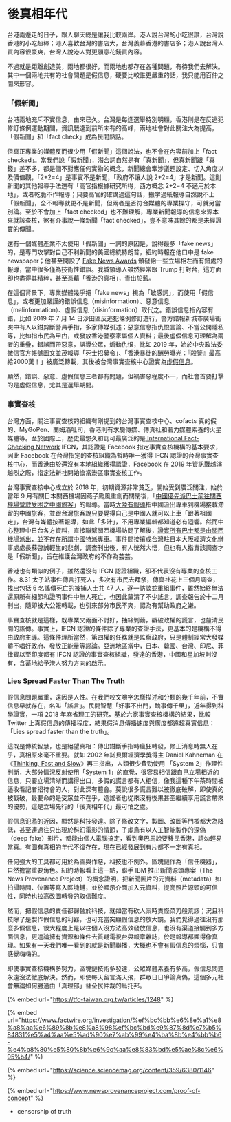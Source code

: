 # 後真相年代

台港兩邊走的日子，跟人聊天總是讓我比較兩岸。港人說台灣的小吃很讚，台灣說香港的小吃超棒；港人喜歡台灣的書店大，台灣羨慕香港的書店多；港人說台灣人買內容很豪爽，台灣人說港人對更願意花錢買內容。

不過就是距離創造美，兩地都很好，而兩地也都存在各種問題，有待我們去解決。其中一個兩地共有的社會問題是假信息，硬要比較誰更嚴重的話，我只能用百仲之間來形容。

### 「假新聞」

台港兩地充斥不實信息，由來已久。台灣是每逢選舉特別明顯，香港則是在反逃犯修訂條例運動期間，資訊戰達到前所未有的高峰，兩地社會對此關注大為提高，「假新聞」和「fact check」成為民間熱話。

但真正專業的媒體反而很少用「假新聞」這個說法，也不會在內容前加上「fact checked」。當我們說「假新聞」，潛台詞自然是有「真新聞」，但真新聞跟「真錢」差不多，都是個不對應任何實物的概念，新聞總會牽涉議題設定、切入角度以及價值觀，「2+2=4」是事實不是新聞，「政府不讓人說 2+2=4」才是新聞。這則新聞的其他報導手法還有「高官指根據研究所得，西方概念 2+2=4 不適用於本地」，或者乾脆不作報導；只要高官的確講過這句話，搬字過紙報導自然說不上「假新聞」，全不報導就更不是新聞，但兩者是否符合媒體的專業操守，可就另當別論。至於不會加上「fact checked」也不難理解，專業新聞報導的信息來源本來就該查核，煞有介事說一條新聞「fact checked」，豈不意味其餘的都是未經證實的傳聞。

還有一個媒體產業不太使用「假新聞」一詞的原因是，說得最多「fake news」的，是專門攻擊對自己不利新聞的美國總統特朗普，紐約時報在他口中是 fake newspaper；他甚至開設了 [Fake News Awards](https://en.wikipedia.org/wiki/Fake_News_Awards) 頒發給一些立場相左而有錯處的報導，當中很多僅為技術性錯誤。我城領導人雖然經常跟 Trump 打對台，這方面卻也盡得其精粹，甚至憑藉「香港的真相」，青出於藍。

在這個背景下，專業媒體幾乎把「fake news」視為「敏感詞」，而使用「假信息」，或者更加嚴謹的錯誤信息（misinformation）、惡意信息（malinformation）、虛假信息（disinformation）取代之。錯誤信息指內容有錯，比如 2019 年 7 月 14 日沙田區反逃犯條例修訂遊行，警方錯報新城市廣場衝突中有人以鉗剪斷警員手指，多家傳媒引述；惡意信息指仇恨言論、不當公開隱私等，比如指市民為曱甴，或發放香港警察家屬個人資料；最後虛假信息可理解為兩者的重疊，錯誤而帶惡意，誤導公眾，煽動仇恨，比如 2019 年，始於中央政法委微信官方帳號圖文並茂報導「死士招募令」、「香港暴徒的酬勞曝光：『殺警』最高給2000萬！」被廣泛轉載，其後被台灣事實查核中心證實為[虛假信息](https://tfc-taiwan.org.tw/articles/1248)。

顯然，錯誤、惡意、虛假信息三者都有問題，但禍害惡程度不一，而社會首要打擊的是虛假信息，尤其是選舉期間。

### 事實查核

台灣方面，關注事實查核的組織有剛提到的台灣事實查核中心、cofacts 真的假的、MyGoPen、蘭姆酒吐司，香港則有求驗傳媒、傳真社和著力媒體素養的火星媒體等。至於國際上，歷史最悠久和認可最廣泛的是[ International Fact-Checking Network](https://www.poynter.org/ifcn/) IFCN，其認證是 Facebook 指定事實查核機構的基本要求，因此 Facebook 在台灣指定的查核組織為暫時唯一獲得 IFCN 認證的台灣事實查核中心，而香港由於還沒有本地組織獲得認證，Facebook 在 2019 年資訊戰越演越烈之際，指定法新社開始擔當港區事實查核工作。

台灣事實查核中心成立於 2018 年，初期資源非常貧乏，開始受到廣泛關注，始於當年 9 月有關日本關西機場因燕子颱風重創而關閉後，「[中國優先派巴士前往關西機場營救受困之中國旅客](https://today.line.me/tw/pc/article/%E8%B7%9F%E7%A5%96%E5%9C%8B%E8%B5%B0+%E4%B8%AD%E4%BD%BF%E9%A4%A8%E6%8E%A5%E9%97%9C%E8%A5%BF%E5%8F%97%E5%9B%B0%E5%85%AC%E6%B0%91%EF%BC%9A%E5%8F%B0%E6%97%85%E5%AE%A2%E8%A6%BA%E5%BE%97%E8%87%AA%E5%B7%B1%E6%98%AF%E4%B8%AD%E5%9C%8B%E4%BA%BA%E4%B9%9F%E5%8F%AF%E4%B8%8A%E8%BB%8A-XZWQ89)」的報導。當時[大陸有報導](https://www.sohu.com/a/252159406_690878)指中國派出專車到機場接載滯留的中國旅客，並跟台灣旅客說只要覺得自己是中國人就可以上車「跟著祖國走」，台灣有媒體按著報導，如此「多汁」，不用專業編輯都知道必有迴響。然而中心整理中日台各方資料，直接聯繫關西機場訪問了解後，[證實所有巴士都是由關西機場派出，並不存在所謂中國特派專車](https://tfc-taiwan.org.tw/articles/150)。事件間接攘成台灣駐日本大阪經濟文化辦事處處長蘇啓誠輕生的悲劇，調查刊出後，有人恍然大悟，但也有人指責該調查才是「假新聞」，旨在維護台灣政府的不作為芸芸。

香港也有類似的例子，雖然還沒有 IFCN 認證組織，卻不代表沒有專業的查核工作。8.31 太子站事件傳言打死人，多次有市民去拜祭，傳真社花上三個月調查，找出包括 6 名謠傳死亡的被捕人士共 47 人，逐一訪談並重組事件，雖然始終無法還原所有細節和證明事件中無人死亡，也因此釐清了不少謠言。調查報告於十二月刊出，隨即被大公報轉載，也引來部分市民不爽，認為有幫助政府之嫌。

事實查核就是這樣，既專業又兩面不討好，抽絲剝繭，戳破政權的謊言，也釐清民間的謠傳。事實上，IFCN 認證的條件除了專業的查證手法，更基本的是機構不得由政府主導。這條件理所當然，第四權的任務就是監察政府，只是體制經常大發媒體不唱好政府、發放正能量等謬論。亞洲地區當中，日本、韓國、台灣、印尼、菲律賓以至印度都有 IFCN 認證的事實查核組織，發達的香港，中國和星加坡則沒有，含蓄地給予港人努力方向的啟示。

### Lies Spread Faster Than The Truth

假信息問題嚴重，遠因是人性。在我們咬文嚼字怎樣描述和分類的幾千年前，不實信息早就存在，名叫「謠言」。民間智慧「好事不出門，醜事傳千里」，近年得到科學證實，一項 2018 年麻省理工的研究，基於六家事實查核機構的結果，比較 Twitter 上真假信息的傳播程度，結果假消息傳播速度與廣度都遠超真實信息：「Lies spread faster than the truth」。

這既是傳統智慧，也是絕望真相：傳出鉗斷手指時瘋狂轉發，修正消息時無人在乎，真相原來毫不重要。就如 2002 年諾貝爾經濟學獎得主 Daniel Kahneman 在《[Thinking, Fast and Slow](https://www.amazon.com/Thinking-Fast-Slow-Daniel-Kahneman-ebook/dp/B00555X8OA)》再三指出，人類很少費勁使用 「System 2」作理性判斷，大部分情況反射使用「System 1」的直覺，很容易相信跟自己立場相近的信息，只要立場清晰而講得出口，多假的謊言都有人相信，像我這種下午茶時間被逼收看記者招待會的人，對此深有體會。莫說很多謊言難以被徹底破解，即使真的被戳破，最要命的是受眾並不在乎，造謠者也從來沒有後果甚至繼續享用謊言帶來的優勢，這是立場先行的「後真相年代」最可怕之處。

假信息氾濫的近因，顯然是科技發達。除了修改文字，製圖、改圖等門檻都大為降低，甚至連過往只出現於科幻電影的情節，子虛烏有以人工智能製作的深偽（deep fake）影片，都能由個人電腦搞定，看到奧巴馬說要移民香港，請勿輕易當真。有圖有真相的年代不復存在，現在已經發展到有片都不一定有真相。

任何強大的工具都可用於為善與作惡，科技也不例外。區塊鏈作為「信任機器」，自然擔當重要角色。紐約時報看上這一點，聯手 IBM 推出新聞源頭專案（The News Provenance Project）的概念證明，把新聞圖片的元資料（metadata）如拍攝時間、位置等寫入區塊鏈，並於顯示介面加入元資料，提高照片源頭的可信性，同時也拉高改圖轉發的取信難度。

然而，把假信息的責任都歸咎於科技，就如當有砍人案時責怪菜刀般荒謬；況且科技除了是製作假信息的利器，也可充當突顯假信息的放大鏡。我們覺得過往沒有那麼多假信息，很大程度上是以往個人沒方法高效發放信息，也沒有渠道接觸到多方面信息，更遑論擁有資源和條件去質疑電視台與報章雜誌，於是報導都顯得像真理。如果有一天我們唯一看到的就是新聞聯播，大概也不會有假信息的煩惱，只會感覺嗨嗨的。

即使事實查核機構多努力，區塊鏈技術多發達，公眾媒體素養有多高，假信息問題永遠沒法徹底解決。然而，即使每天留言滿天飛，群眾日日爭論真偽，這個多元社會無論如何勝過由「真理部」替全民仲裁的烏托邦。

{% embed url="https://tfc-taiwan.org.tw/articles/1248" %}

{% embed url="https://www.factwire.org/investigation/%ef%bc%bb%e6%8e%a1%e8%a8%aa%e6%89%8b%e8%a8%98%ef%bc%bd%e9%87%8d%e7%b5%84831%e5%a4%aa%e5%ad%90%e7%ab%99%e4%ba%8b%e4%bb%b6-%e4%b8%80%e5%80%8b%e6%9c%aa%e8%83%bd%e5%ae%8c%e6%95%b4/" %}

{% embed url="https://science.sciencemag.org/content/359/6380/1146" %}

{% embed url="https://www.newsprovenanceproject.com/proof-of-concept" %}

* censorship of truth

